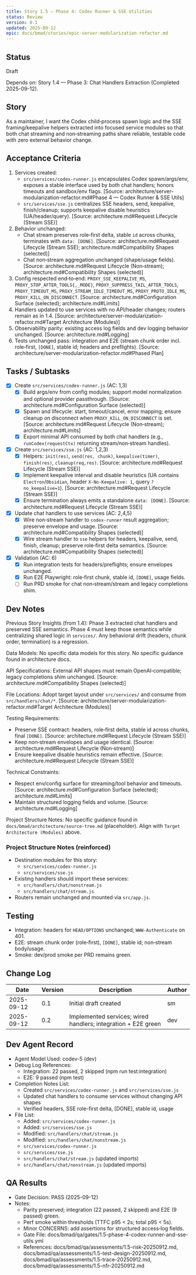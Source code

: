 ```yaml
---
title: Story 1.5 — Phase 4: Codex Runner & SSE Utilities
status: Review
version: 0.1
updated: 2025-09-12
epic: docs/bmad/stories/epic-server-modularization-refactor.md
---
```


## Status

Draft

Depends on: Story 1.4 — Phase 3: Chat Handlers Extraction (Completed 2025-09-12).

## Story

As a maintainer, I want the Codex child‑process spawn logic and the SSE framing/keepalive helpers extracted into focused service modules so that both chat streaming and non‑streaming paths share reliable, testable code with zero external behavior change.

## Acceptance Criteria

1. Services created:
   - `src/services/codex-runner.js` encapsulates Codex spawn/args/env, exposes a stable interface used by both chat handlers; honors timeouts and sandbox/env flags. [Source: architecture/server-modularization-refactor.md#Phase 4 — Codex Runner & SSE Utils]
   - `src/services/sse.js` centralizes SSE headers, send, keepalive, finish/cleanup; supports keepalive disable heuristics (UA/header/query). [Source: architecture.md#Request Lifecycle (Stream SSE)]
2. Behavior unchanged:
   - Chat stream preserves role‑first delta, stable `id` across chunks, terminates with `data: [DONE]`. [Source: architecture.md#Request Lifecycle (Stream SSE); architecture.md#Compatibility Shapes (selected)]
   - Chat non‑stream aggregation unchanged (shape/usage fields). [Source: architecture.md#Request Lifecycle (Non‑stream); architecture.md#Compatibility Shapes (selected)]
3. Config respected end‑to‑end: `PROXY_SSE_KEEPALIVE_MS`, `PROXY_STOP_AFTER_TOOLS{,_MODE}`, `PROXY_SUPPRESS_TAIL_AFTER_TOOLS`, `PROXY_TIMEOUT_MS`, `PROXY_STREAM_IDLE_TIMEOUT_MS`, `PROXY_PROTO_IDLE_MS`, `PROXY_KILL_ON_DISCONNECT`. [Source: architecture.md#Configuration Surface (selected); architecture.md#Limits]
4. Handlers updated to use services with no API/header changes; routers remain as in 1.4. [Source: architecture/server-modularization-refactor.md#Target Architecture (Modules)]
5. Observability parity: existing access log fields and dev logging behavior unchanged. [Source: architecture.md#Logging]
6. Tests unchanged pass: integration and E2E (stream chunk order incl. role‑first, `[DONE]`, stable id; headers and preflights). [Source: architecture/server-modularization-refactor.md#Phased Plan]

## Tasks / Subtasks

- [x] Create `src/services/codex-runner.js` (AC: 1,3)
  - [x] Build args/env from config modules; support model normalization and optional provider passthrough. [Source: architecture.md#Configuration Surface (selected)]
  - [x] Spawn and lifecycle: start, timeout/cancel, error mapping; ensure cleanup on disconnect when `PROXY_KILL_ON_DISCONNECT` is set. [Source: architecture.md#Request Lifecycle (Non‑stream); architecture.md#Limits]
  - [x] Export minimal API consumed by both chat handlers (e.g., `runCodex(requestCtx)` returning stream/non‑stream handles).

- [x] Create `src/services/sse.js` (AC: 1,2,3)
  - [x] Helpers: `init(res)`, `send(res, chunk)`, `keepalive(timer)`, `finish(res)`, `cleanup(req,res)`. [Source: architecture.md#Request Lifecycle (Stream SSE)]
  - [x] Implement keepalive interval and disable heuristics (UA contains `Electron`/`Obsidian`, header `X-No-Keepalive: 1`, query `?no_keepalive=1`). [Source: architecture.md#Request Lifecycle (Stream SSE)]
  - [x] Ensure termination always emits a standalone `data: [DONE]`. [Source: architecture.md#Request Lifecycle (Stream SSE)]

- [x] Update chat handlers to use services (AC: 2,4,5)
  - [x] Wire non‑stream handler to `codex-runner` result aggregation; preserve envelope and usage. [Source: architecture.md#Compatibility Shapes (selected)]
  - [x] Wire stream handler to `sse` helpers for headers, keepalive, send, finish, cleanup; preserve role‑first delta semantics. [Source: architecture.md#Compatibility Shapes (selected)]

- [x] Validation (AC: 6)
  - [x] Run integration tests for headers/preflights; ensure envelopes unchanged.
  - [x] Run E2E Playwright: role‑first chunk, stable id, `[DONE]`, usage fields.
  - [ ] Run PRD smoke for chat non‑stream/stream and legacy completions shim.

## Dev Notes

Previous Story Insights (from 1.4): Phase 3 extracted chat handlers and preserved SSE semantics. Phase 4 must keep those semantics while centralizing shared logic in `services/`. Any behavioral drift (headers, chunk order, termination) is a regression.

Data Models: No specific data models for this story. No specific guidance found in architecture docs.

API Specifications: External API shapes must remain OpenAI‑compatible; legacy completions shim unchanged. [Source: architecture.md#Compatibility Shapes (selected)]

File Locations: Adopt target layout under `src/services/` and consume from `src/handlers/chat/*`. [Source: architecture/server-modularization-refactor.md#Target Architecture (Modules)]

Testing Requirements:

- Preserve SSE contract: headers, role‑first delta, stable id across chunks, final `[DONE]`. [Source: architecture.md#Request Lifecycle (Stream SSE)]
- Keep non‑stream envelopes and usage identical. [Source: architecture.md#Request Lifecycle (Non‑stream)]
- Ensure keepalive disable heuristics remain effective. [Source: architecture.md#Request Lifecycle (Stream SSE)]

Technical Constraints:

- Respect env/config surface for streaming/tool behavior and timeouts. [Source: architecture.md#Configuration Surface (selected); architecture.md#Limits]
- Maintain structured logging fields and volume. [Source: architecture.md#Logging]

Project Structure Notes: No specific guidance found in `docs/bmad/architecture/source-tree.md` (placeholder). Align with `Target Architecture (Modules)` above.

### Project Structure Notes (reinforced)

- Destination modules for this story:
  - `src/services/codex-runner.js`
  - `src/services/sse.js`
- Existing handlers should import these services:
  - `src/handlers/chat/nonstream.js`
  - `src/handlers/chat/stream.js`
- Routers remain unchanged and mounted via `src/app.js`.

## Testing

- Integration: headers for `HEAD/OPTIONS` unchanged; `WWW‑Authenticate` on 401.
- E2E: stream chunk order (role‑first), `[DONE]`, stable id; non‑stream body/usage.
- Smoke: dev/prod smoke per PRD remains green.

## Change Log

| Date       | Version | Description                                                   | Author |
| ---------- | ------- | ------------------------------------------------------------- | ------ |
| 2025-09-12 | 0.1     | Initial draft created                                         | sm     |
| 2025-09-12 | 0.2     | Implemented services; wired handlers; integration + E2E green | dev    |

## Dev Agent Record

- Agent Model Used: codev-5 (dev)
- Debug Log References:
  - Integration: 22 passed, 2 skipped (npm run test:integration)
  - E2E: 9 passed (npm test)
- Completion Notes List:
  - Created `src/services/codex-runner.js` and `src/services/sse.js`
  - Updated chat handlers to consume services without changing API shapes
  - Verified headers, SSE role-first delta, [DONE], stable id, usage
- File List:
  - Added: `src/services/codex-runner.js`
  - Added: `src/services/sse.js`
  - Modified: `src/handlers/chat/stream.js`
  - Modified: `src/handlers/chat/nonstream.js`
  - `src/services/codex-runner.js`
  - `src/services/sse.js`
  - `src/handlers/chat/stream.js` (updated imports)
  - `src/handlers/chat/nonstream.js` (updated imports)

## QA Results

- Gate Decision: PASS (2025-09-12)
- Notes:
  - Parity preserved; integration (22 passed, 2 skipped) and E2E (9 passed) green.
  - Perf smoke within thresholds (TTFC p95 < 2s; total p95 < 5s).
  - Minor CONCERNS: add assertions for structured access‑log fields.
  - Gate File: docs/bmad/qa/gates/1.5-phase-4-codex-runner-and-sse-utils.yml
  - References: docs/bmad/qa/assessments/1.5-risk-20250912.md, docs/bmad/qa/assessments/1.5-test-design-20250912.md, docs/bmad/qa/assessments/1.5-trace-20250912.md, docs/bmad/qa/assessments/1.5-nfr-20250912.md
